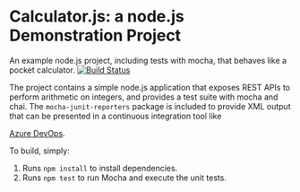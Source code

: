 Calculator.js: a node.js Demonstration Project
==============================================
An example node.js project, including tests with mocha, that behaves like
a pocket calculator.
[![Build Status](https://rogierm.visualstudio.com/Calculator/_apis/build/status/rogiermlive.calculator?branchName=master)](https://rogierm.visualstudio.com/Calculator/_build/latest?definitionId=2&branchName=master)

The project contains a simple node.js application that exposes REST APIs
to perform arithmetic on integers, and provides a test suite with mocha
and chai.  The `mocha-junit-reporters` package is included to provide XML
output that can be presented in a continuous integration tool like

[Azure DevOps](https://azure.com/devops).

To build, simply:

1. Runs `npm install` to install dependencies.
2. Runs `npm test` to run Mocha and execute the unit tests.

